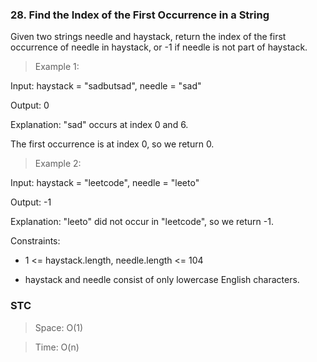 ### 28. Find the Index of the First Occurrence in a String

Given two strings needle and haystack, return the index of the first occurrence of needle in haystack, or -1 if needle is not part of haystack.

> Example 1:

Input: haystack = "sadbutsad", needle = "sad"

Output: 0

Explanation: "sad" occurs at index 0 and 6.

The first occurrence is at index 0, so we return 0.

> Example 2:

Input: haystack = "leetcode", needle = "leeto"

Output: -1

Explanation: "leeto" did not occur in "leetcode", so we return -1.

Constraints:

- 1 <= haystack.length, needle.length <= 104

- haystack and needle consist of only lowercase English characters.

### STC

> Space: O(1)

> Time: O(n)
